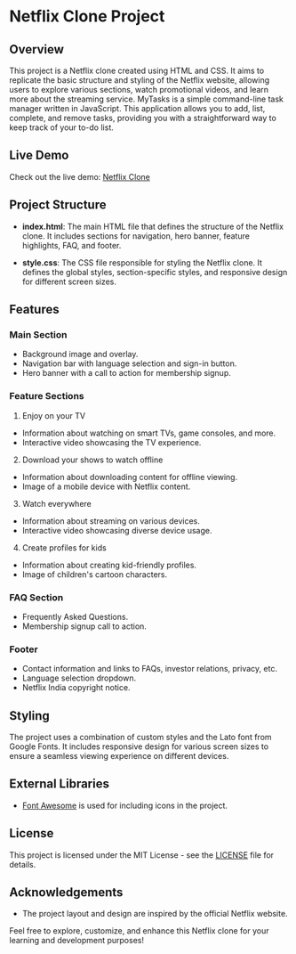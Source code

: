 # Netflix Clone Project

## Overview

This project is a Netflix clone created using HTML and CSS. It aims to replicate the basic structure and styling of the Netflix website, allowing users to explore various sections, watch promotional videos, and learn more about the streaming service.
MyTasks is a simple command-line task manager written in JavaScript. This application allows you to add, list, complete, and remove tasks, providing you with a straightforward way to keep track of your to-do list.


## Live Demo

Check out the live demo: [Netflix Clone](https://webpioneerpro.github.io/netflix-clone/)


## Project Structure

- **index.html**: The main HTML file that defines the structure of the Netflix clone. It includes sections for navigation, hero banner, feature highlights, FAQ, and footer.

- **style.css**: The CSS file responsible for styling the Netflix clone. It defines the global styles, section-specific styles, and responsive design for different screen sizes.

## Features

### Main Section

- Background image and overlay.
- Navigation bar with language selection and sign-in button.
- Hero banner with a call to action for membership signup.

### Feature Sections
1. Enjoy on your TV
- Information about watching on smart TVs, game consoles, and more.
- Interactive video showcasing the TV experience.

2. Download your shows to watch offline
- Information about downloading content for offline viewing.
- Image of a mobile device with Netflix content.

3. Watch everywhere
- Information about streaming on various devices.
- Interactive video showcasing diverse device usage.

4. Create profiles for kids
- Information about creating kid-friendly profiles.
- Image of children's cartoon characters.

### FAQ Section
- Frequently Asked Questions.
- Membership signup call to action.

### Footer
- Contact information and links to FAQs, investor relations, privacy, etc.
- Language selection dropdown.
- Netflix India copyright notice.
## Styling

The project uses a combination of custom styles and the Lato font from Google Fonts. It includes responsive design for various screen sizes to ensure a seamless viewing experience on different devices.
## External Libraries

- [Font Awesome](https://fontawesome.com/) is used for including icons in the project.
## License

This project is licensed under the MIT License - see the [LICENSE](https://github.com/WebPioneerPro/netflix-clone/blob/main/LICENSE) file for details.
## Acknowledgements

- The project layout and design are inspired by the official Netflix website.

Feel free to explore, customize, and enhance this Netflix clone for your learning and development purposes!


